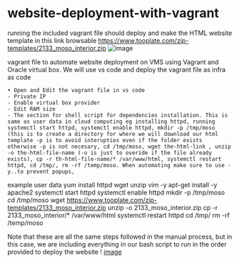 # website-deployment-with-vagrant

running the included vagrant file should deploy and make the HTML website template in this link browsable https://www.tooplate.com/zip-templates/2133_moso_interior.zip ![image](https://github.com/envyvalery/website-deployment-with-vagrant/assets/140969141/729ca103-d765-4802-9269-6230ab699ded)

vagrant file to automate website deployment on VMS using Vagrant and Oracle virtual box.
We will use vs code and deploy the vagrant file as infra as code 

	• Open and Edit the vagrant file in vs code 
	- Private IP
	- Enable virtual box provider 
	- Edit RAM size 
	- The section for shell script for dependencies installation. This is same as user data in cloud computing eg installing httpd, running systemctl start httpd, systemctl enable httpd, mkdir -p /tmp/moso (this is to create a directory for where we will download our html template -p is to avoid interuptios even if the folder exists otherwise -p is not necesary, cd /tmp/moso, wget the-html-link , unzip -o the-html-file-name (-o is just to overide if the file already exists), cp -r th-html-file-name/* /var/www/html, systemctl restart httpd, cd /tmp/, rm -rf /temp/moso. When automating make sure to use -y..to prevent popups,
example
user data
   yum install httpd wget unzip vim -y
     apt-get install -y apache2
     systemctl start httpd
     systemctl enable httpd
     mkdir -p /tmp/moso
     cd /tmp/moso
     wget https://www.tooplate.com/zip-templates/2133_moso_interior.zip
     unzip -o 2133_moso_interior.zip
     cp -r 2133_moso_interior/* /var/www/html
     systemctl restart httpd
     cd /tmp/
     rm -rf /temp/moso

Note that these are all the same steps  followed in the manual process, but in this case, we are including everything in our bash script to run in the order provided to deploy the website  ! [image](https://github.com/envyvalery/website-deployment-with-vagrant/assets/140969141/a88949ac-3892-49ee-8806-9689eb84a302)
